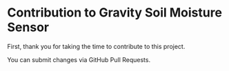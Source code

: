 # Contribution to Gravity Soil Moisture Sensor

First, thank you for taking the time to contribute to this project.

You can submit changes via GitHub Pull Requests.
